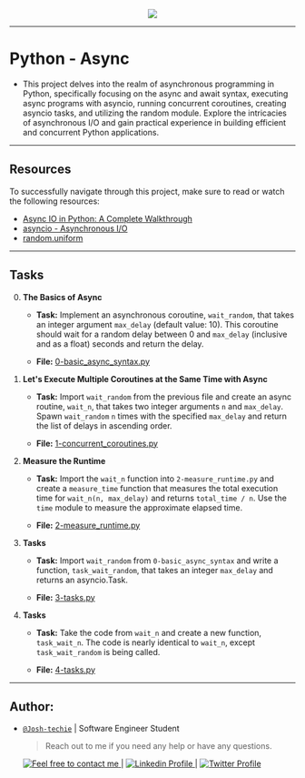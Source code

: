 <p align="center">
<img src ="https://www.mememaker.net/static/images/memes/4100941.jpg">
</p>

---

# Python - Async

- This project delves into the realm of asynchronous programming in Python, specifically focusing on the async and await syntax, executing async programs with asyncio, running concurrent coroutines, creating asyncio tasks, and utilizing the random module. Explore the intricacies of asynchronous I/O and gain practical experience in building efficient and concurrent Python applications.

---

## Resources

To successfully navigate through this project, make sure to read or watch the following resources:

- [Async IO in Python: A Complete Walkthrough](https://realpython.com/async-io-python/)
- [asyncio - Asynchronous I/O](https://docs.python.org/3/library/asyncio.html)
- [random.uniform](https://docs.python.org/3/library/random.html#random.uniform)

---

## Tasks

0. **The Basics of Async**

    - **Task:** Implement an asynchronous coroutine, `wait_random`, that takes an integer argument `max_delay` (default value: 10). This coroutine should wait for a random delay between 0 and `max_delay` (inclusive and as a float) seconds and return the delay.

    - **File:** [0-basic_async_syntax.py](./0-basic_async_syntax.py)

1. **Let's Execute Multiple Coroutines at the Same Time with Async**

    - **Task:** Import `wait_random` from the previous file and create an async routine, `wait_n`, that takes two integer arguments `n` and `max_delay`. Spawn `wait_random` `n` times with the specified `max_delay` and return the list of delays in ascending order.

    - **File:** [1-concurrent_coroutines.py](./1-concurrent_coroutines.py)

2. **Measure the Runtime**

    - **Task:** Import the `wait_n` function into `2-measure_runtime.py` and create a `measure_time` function that measures the total execution time for `wait_n(n, max_delay)` and returns `total_time / n`. Use the `time` module to measure the approximate elapsed time.

    - **File:** [2-measure_runtime.py](./2-measure_runtime.py)

3. **Tasks**

    - **Task:** Import `wait_random` from `0-basic_async_syntax` and write a function, `task_wait_random`, that takes an integer `max_delay` and returns an asyncio.Task.

    - **File:** [3-tasks.py](./3-tasks.py)

4. **Tasks**

    - **Task:** Take the code from `wait_n` and create a new function, `task_wait_n`. The code is nearly identical to `wait_n`, except `task_wait_random` is being called.

    - **File:** [4-tasks.py](./4-tasks.py)

---

## Author:

- [`@Josh-techie`]() | Software Engineer Student

  > Reach out to me if you need any help or have any questions.

  <a href="mailto:youssef.abouyahia@e-polytechnique.ma">
  	<img alt="Feel free to contact me" src="https://img.shields.io/badge/-Ask_me_anything-blue?style=flat&logo=Gmail&logoColor=white&link=mailto:youssef.abouyahia@e-polytechnique.ma&color=3d85c6" />
  </a>
  <span> | </span>
    <a href="https://www.linkedin.com/in/youssef-abouyahia/">
        <img alt="Linkedin Profile" src="https://img.shields.io/badge/-Linkedin-0072b1?style=flat&logo=Linkedin&logoColor=white&link=https://www.linkedin.com/in/youssef-abouyahia/" />
    </a>
    <span> | </span>
    <a href="https://twitter.com/JoesephAb">
        <img alt="Twitter Profile" src="https://img.shields.io/badge/-Twitter-0072b1?style=flat&logo=Twitter&logoColor=white&link=https://twitter.com/JoesephAb&color=1DA1F2" />
    </a>
